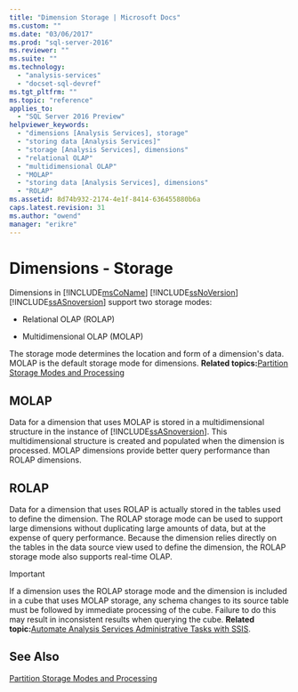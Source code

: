 ```yaml
---
title: "Dimension Storage | Microsoft Docs"
ms.custom: ""
ms.date: "03/06/2017"
ms.prod: "sql-server-2016"
ms.reviewer: ""
ms.suite: ""
ms.technology: 
  - "analysis-services"
  - "docset-sql-devref"
ms.tgt_pltfrm: ""
ms.topic: "reference"
applies_to: 
  - "SQL Server 2016 Preview"
helpviewer_keywords: 
  - "dimensions [Analysis Services], storage"
  - "storing data [Analysis Services]"
  - "storage [Analysis Services], dimensions"
  - "relational OLAP"
  - "multidimensional OLAP"
  - "MOLAP"
  - "storing data [Analysis Services], dimensions"
  - "ROLAP"
ms.assetid: 8d74b932-2174-4e1f-8414-636455880b6a
caps.latest.revision: 31
ms.author: "owend"
manager: "erikre"
---
```

# Dimensions - Storage
  Dimensions in [!INCLUDE[msCoName](../../a9notintoc/includes/msconame-md.md)] [!INCLUDE[ssNoVersion](../../a9notintoc/includes/ssnoversion-md.md)] [!INCLUDE[ssASnoversion](../../a9notintoc/includes/ssasnoversion-md.md)] support two storage modes:  
  
-   Relational OLAP (ROLAP)  
  
-   Multidimensional OLAP (MOLAP)  
  
 The storage mode determines the location and form of a dimension's data. MOLAP is the default storage mode for dimensions. **Related topics:**[Partition Storage Modes and Processing](../../analysis-services/multidimensional-models-olap-logical-cube-objects/partitions-partition-storage-modes-and-processing.md)  
  
## MOLAP  
 Data for a dimension that uses MOLAP is stored in a multidimensional structure in the instance of [!INCLUDE[ssASnoversion](../../a9notintoc/includes/ssasnoversion-md.md)]. This multidimensional structure is created and populated when the dimension is processed. MOLAP dimensions provide better query performance than ROLAP dimensions.  
  
## ROLAP  
 Data for a dimension that uses ROLAP is actually stored in the tables used to define the dimension. The ROLAP storage mode can be used to support large dimensions without duplicating large amounts of data, but at the expense of query performance. Because the dimension relies directly on the tables in the data source view used to define the dimension, the ROLAP storage mode also supports real-time OLAP.  
  
> [!IMPORTANT]  
>  If a dimension uses the ROLAP storage mode and the dimension is included in a cube that uses MOLAP storage, any schema changes to its source table must be followed by immediate processing of the cube. Failure to do this may result in inconsistent results when querying the cube. **Related topic:**[Automate Analysis Services Administrative Tasks with SSIS](../../analysis-services/instances/automate-analysis-services-administrative-tasks-with-ssis.md).  
  
## See Also  
 [Partition Storage Modes and Processing](../../analysis-services/multidimensional-models-olap-logical-cube-objects/partitions-partition-storage-modes-and-processing.md)  
  
  